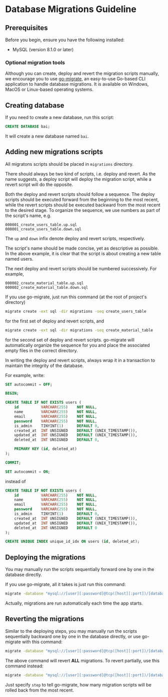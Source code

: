 # Database Migrations Guideline

## Prerequisites

Before you begin, ensure you have the following installed:

- MySQL (version 8.1.0 or later)

### Optional migration tools

Although you can create, deploy and revert the migration scripts manually, we encourage you to use [go-migrate](https://github.com/golang-migrate/migrate/tree/master/cmd/migrate), an easy-to-use Go-based CLI application to handle database migrations. It is available on Windows, MacOS or Linux-based operating systems.

## Creating database

If you need to create a new database, run this script:

```sql
CREATE DATABASE bai;
```

It will create a new database named `bai`.

## Adding new migrations scripts

All migratons scripts should be placed in `migrations` directory.

There should always be two kind of scripts, i.e. deploy and revert. As the name suggests, a deploy script will deploy the migration script, while a revert script will do the opposite.

Both the deploy and revert scripts should follow a sequence. The deploy scripts should be executed forward from the beginning to the most recent, while the revert scripts should be executed backward from the most recent to the desired stage. To organize the sequence, we use numbers as part of the script's name, e.g.

```
000001_create_users_table.up.sql
000001_create_users_table.down.sql
```

The `up` and `down` infix denote deploy and revert scripts, respectively.

The script's name should be made concise, yet as descriptive as possible. In the above example, it is clear that the script is about creating a new table named users.

The next deploy and revert scripts should be numbered successively. For example,

```
000002_create_material_table.up.sql
000002_create_material_table.down.sql
```

If you use go-migrate, just run this command (at the root of project's directory)

```bash
migrate create -ext sql -dir migrations -seq create_users_table
```

for the first set of deploy and revert scripts, and

```bash
migrate create -ext sql -dir migrations -seq create_material_table
```

for the second set of deploy and revert scripts. go-migrate will automatically organize the sequence for you and place the associated empty files in the correct directory.

In writing the deploy and revert scripts, always wrap it in a transaction to maintain the integrity of the database.

For example, write:

```sql
SET autocommit = OFF;

BEGIN;

CREATE TABLE IF NOT EXISTS users (
    id          VARCHAR(255)    NOT NULL,
    name        VARCHAR(255)    NOT NULL,
    email       VARCHAR(255)    NOT NULL,
    password    VARCHAR(255)    NOT NULL,
    is_admin    TINYINT(1)      DEFAULT 0,
    created_at  INT UNSIGNED    DEFAULT (UNIX_TIMESTAMP()),
    updated_at  INT UNSIGNED    DEFAULT (UNIX_TIMESTAMP()),
    deleted_at  INT UNSIGNED    DEFAULT 0,

    PRIMARY KEY (id, deleted_at)
);

COMMIT;

SET autocommit = ON;
```

instead of

```sql
CREATE TABLE IF NOT EXISTS users (
    id          VARCHAR(255)    NOT NULL,
    name        VARCHAR(255)    NOT NULL,
    email       VARCHAR(255)    NOT NULL,
    password    VARCHAR(255)    NOT NULL,
    is_admin    TINYINT(1)      DEFAULT 0,
    created_at  INT UNSIGNED    DEFAULT (UNIX_TIMESTAMP()),
    updated_at  INT UNSIGNED    DEFAULT (UNIX_TIMESTAMP()),
    deleted_at  INT UNSIGNED    DEFAULT 0
);

CREATE UNIQUE INDEX unique_id_idx ON users (id, deleted_at);
```

## Deploying the migrations

You may manually run the scripts sequentially forward one by one in the database directly.

If you use go-migrate, all it takes is just run this command:

```bash
migrate -database "mysql://[user][:password]@tcp([host][:port])/[database_name]" -path migrations up
```

Actually, migrations are run automatically each time the app starts.

## Reverting the migrations

Similar to the deploying steps, you may manually run the scripts sequentially backward one by one in the database directly, or use go-migrate with this command:

```bash
migrate -database "mysql://[user][:password]@tcp([host][:port])/[database_name]" -path migrations down
```

The above command will revert **ALL** migrations. To revert partially, use this command instead:

```bash
migrate -database "mysql://[user][:password]@tcp([host][:port])/[database_name]" -path migrations down [step]
```

Just specify `step` to tell go-migrate, how many migration scripts will be rolled back from the most recent.